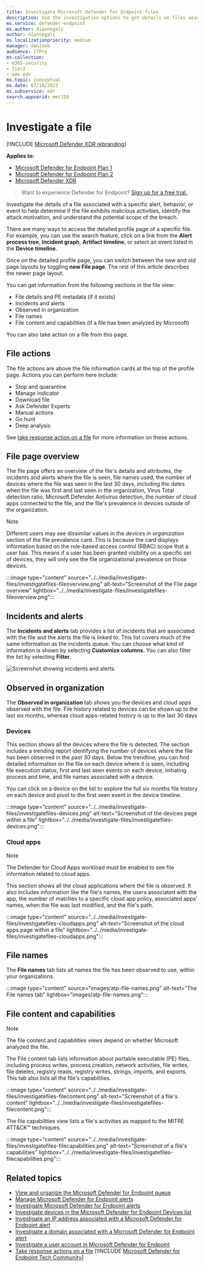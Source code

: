 ```yaml
---
title: Investigate Microsoft Defender for Endpoint files
description: Use the investigation options to get details on files associated with alerts, behaviors, or events.
ms.service: defender-endpoint
ms.author: diannegali
author: diannegali
ms.localizationpriority: medium
manager: deniseb
audience: ITPro
ms.collection: 
- m365-security
- tier2
- mde-edr
ms.topic: conceptual
ms.date: 07/10/2023
ms.subservice: edr
search.appverid: met150
---
```


# Investigate a file

[!INCLUDE [Microsoft Defender XDR rebranding](../../includes/microsoft-defender.md)]

**Applies to:**
- [Microsoft Defender for Endpoint Plan 1](https://go.microsoft.com/fwlink/p/?linkid=2154037)
- [Microsoft Defender for Endpoint Plan 2](https://go.microsoft.com/fwlink/p/?linkid=2154037)
- [Microsoft Defender XDR](https://go.microsoft.com/fwlink/?linkid=2118804)


> Want to experience Defender for Endpoint? [Sign up for a free trial.](https://signup.microsoft.com/create-account/signup?products=7f379fee-c4f9-4278-b0a1-e4c8c2fcdf7e&ru=https://aka.ms/MDEp2OpenTrial?ocid=docs-wdatp-investigatefiles-abovefoldlink)

Investigate the details of a file associated with a specific alert, behavior, or event to help determine if the file exhibits malicious activities, identify the attack motivation, and understand the potential scope of the breach.

There are many ways to access the detailed profile page of a specific file. For example, you can  use the search feature, click on a link from the **Alert process tree**, **Incident graph**, **Artifact timeline**, or select an event listed in the **Device timeline**.

Once on the detailed profile page, you can switch between the new and old page layouts by toggling **new File page**. The rest of this article describes the newer page layout.

You can get information from the following sections in the file view:

- File details and PE metadata (if it exists)
- Incidents and alerts
- Observed in organization
- File names
- File content and capabilities (if a file has been analyzed by Microsoft)

You can also take action on a file from this page.

## File actions

The file actions are above the file information cards at the top of the profile page. Actions you can perform here include:

- Stop and quarantine
- Manage indicator
- Download file
- Ask Defender Experts
- Manual actions
- Go hunt
- Deep analysis

See [take response action on a file](respond-file-alerts.md) for more information on these actions.

## File page overview

The file page offers an overview of the file's details and attributes, the incidents and alerts where the file is seen, file names used, the number of devices where the file was seen in the last 30 days, including the dates when the file was first and last seen in the organization, Virus Total detection ratio, Microsoft Defender Antivirus detection, the number of cloud apps connected to the file, and the file's prevalence in devices outside of the organization.

> [!NOTE]
> Different users may see dissimilar values in the *devices in organization* section of the file prevalence card. This is because the card displays information based on the role-based access control (RBAC) scope that a user has. This means if a user has been granted visibility on a specific set of devices, they will only see the file organizational prevalence on those devices.

:::image type="content" source="../../media/investigate-files/investigatefiles-fileoverview.png" alt-text="Screenshot of the File page overview" lightbox="../../media/investigate-files/investigatefiles-fileoverview.png":::

## Incidents and alerts

The **Incidents and alerts** tab provides a list of incidents that are associated with the file and the alerts the file is linked to. This list covers much of the same information as the incidents queue. You can choose what kind of information is shown by selecting **Customize columns**. You can also filter the list by selecting **Filter**.

![Screenshot showing incidents and alerts.](https://user-images.githubusercontent.com/96785904/200527005-1fd139dc-7483-4e4c-83ad-855cd198f153.png)


## Observed in organization

The **Observed in organization** tab shows you the devices and cloud apps observed with the file. File history related to devices can be shown up to the last six months, whereas cloud apps-related history is up to the last 30 days

### Devices

This section shows all the devices where the file is detected. The section includes a trending report identifying the number of devices where the file has been observed in the past 30 days. Below the trendline, you can find detailed information on the file on each device where it is seen, including file execution status, first and last seen events on each device, initiating process and time, and file names associated with a device.

You can click on a device on the list to explore the full six months file history on each device and pivot to the first seen event in the device timeline.

:::image type="content" source="../../media/investigate-files/investigatefiles-devices.png" alt-text="Screenshot of the devices page within a file" lightbox="../../media/investigate-files/investigatefiles-devices.png":::

### Cloud apps

> [!NOTE]
> The Defender for Cloud Apps workload must be enabled to see file information related to cloud apps.

This section shows all the cloud applications where the file is observed. It also includes information like the file's names, the users associated with the app, the number of matches to a specific cloud app policy, associated apps' names, when the file was last modified, and the file's path.

:::image type="content" source="../../media/investigate-files/investigatefiles-cloudapps.png" alt-text="Screenshot of the cloud apps page within a file" lightbox="../../media/investigate-files/investigatefiles-cloudapps.png":::

## File names

The **File names** tab lists all names the file has been observed to use, within your organizations.

:::image type="content" source="images/atp-file-names.png" alt-text="The File names tab" lightbox="images/atp-file-names.png":::

## File content and capabilities

> [!NOTE]
> The file content and capabilities views depend on whether Microsoft analyzed the file.

The File content tab lists information about portable executable (PE) files, including process writes, process creation, network activities, file writes, file deletes, registry reads, registry writes, strings, imports, and exports. This tab also lists all the file's capabilities.

:::image type="content" source="../../media/investigate-files/investigatefiles-filecontent.png" alt-text="Screenshot of a file's content" lightbox="../../media/investigate-files/investigatefiles-filecontent.png":::

The file capabilities view lists a file's activities as mapped to the MITRE ATT&CK&trade; techniques.

:::image type="content" source="../../media/investigate-files/investigatefiles-filecapabilities.png" alt-text="Screenshot of a file's capabilities" lightbox="../../media/investigate-files/investigatefiles-filecapabilities.png":::

## Related topics

- [View and organize the Microsoft Defender for Endpoint queue](alerts-queue.md)
- [Manage Microsoft Defender for Endpoint alerts](manage-alerts.md)
- [Investigate Microsoft Defender for Endpoint alerts](investigate-alerts.md)
- [Investigate devices in the Microsoft Defender for Endpoint Devices list](investigate-machines.md)
- [Investigate an IP address associated with a Microsoft Defender for Endpoint alert](investigate-ip.md)
- [Investigate a domain associated with a Microsoft Defender for Endpoint alert](investigate-domain.md)
- [Investigate a user account in Microsoft Defender for Endpoint](investigate-user.md)
- [Take response actions on a file](respond-file-alerts.md)
[!INCLUDE [Microsoft Defender for Endpoint Tech Community](../../includes/defender-mde-techcommunity.md)]
